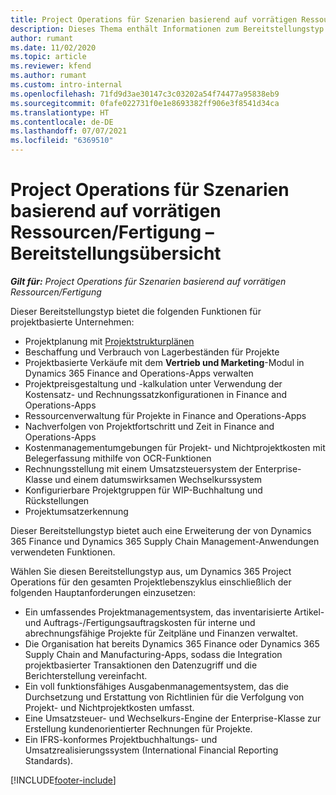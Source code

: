```yaml
---
title: Project Operations für Szenarien basierend auf vorrätigen Ressourcen/Fertigung – Bereitstellungsübersicht
description: Dieses Thema enthält Informationen zum Bereitstellungstyp Project Operations für Szenarien basierend auf vorrätigen Ressourcen/Fertigung.
author: rumant
ms.date: 11/02/2020
ms.topic: article
ms.reviewer: kfend
ms.author: rumant
ms.custom: intro-internal
ms.openlocfilehash: 71fd9d3ae30147c3c03202a54f74477a95838eb9
ms.sourcegitcommit: 0fafe022731f0e1e8693382ff906e3f8541d34ca
ms.translationtype: HT
ms.contentlocale: de-DE
ms.lasthandoff: 07/07/2021
ms.locfileid: "6369510"
---
```

# <a name="project-operations-for-stockedproduction-based-scenarios-deployment-overview"></a>Project Operations für Szenarien basierend auf vorrätigen Ressourcen/Fertigung – Bereitstellungsübersicht

_**Gilt für:** Project Operations für Szenarien basierend auf vorrätigen Ressourcen/Fertigung_


Dieser Bereitstellungstyp bietet die folgenden Funktionen für projektbasierte Unternehmen:

- Projektplanung mit [Projektstrukturplänen](work-breakdown-structures.md)
- Beschaffung und Verbrauch von Lagerbeständen für Projekte
- Projektbasierte Verkäufe mit dem **Vertrieb und Marketing**-Modul in Dynamics 365 Finance and Operations-Apps verwalten
- Projektpreisgestaltung und -kalkulation unter Verwendung der Kostensatz- und Rechnungssatzkonfigurationen in Finance and Operations-Apps
- Ressourcenverwaltung für Projekte in Finance and Operations-Apps
- Nachverfolgen von Projektfortschritt und Zeit in Finance and Operations-Apps
- Kostenmanagementumgebungen für Projekt- und Nichtprojektkosten mit Belegerfassung mithilfe von OCR-Funktionen
- Rechnungsstellung mit einem Umsatzsteuersystem der Enterprise-Klasse und einem datumswirksamen Wechselkurssystem
- Konfigurierbare Projektgruppen für WIP-Buchhaltung und Rückstellungen
- Projektumsatzerkennung

Dieser Bereitstellungstyp bietet auch eine Erweiterung der von Dynamics 365 Finance und Dynamics 365 Supply Chain Management-Anwendungen verwendeten Funktionen.

Wählen Sie diesen Bereitstellungstyp aus, um Dynamics 365 Project Operations für den gesamten Projektlebenszyklus einschließlich der folgenden Hauptanforderungen einzusetzen:

- Ein umfassendes Projektmanagementsystem, das inventarisierte Artikel- und Auftrags-/Fertigungsauftragskosten für interne und abrechnungsfähige Projekte für Zeitpläne und Finanzen verwaltet.
- Die Organisation hat bereits Dynamics 365 Finance oder Dynamics 365 Supply Chain and Manufacturing-Apps, sodass die Integration projektbasierter Transaktionen den Datenzugriff und die Berichterstellung vereinfacht.
- Ein voll funktionsfähiges Ausgabenmanagementsystem, das die Durchsetzung und Erstattung von Richtlinien für die Verfolgung von Projekt- und Nichtprojektkosten umfasst.
- Eine Umsatzsteuer- und Wechselkurs-Engine der Enterprise-Klasse zur Erstellung kundenorientierter Rechnungen für Projekte.
- Ein IFRS-konformes Projektbuchhaltungs- und Umsatzrealisierungssystem (International Financial Reporting Standards).



[!INCLUDE[footer-include](../includes/footer-banner.md)]